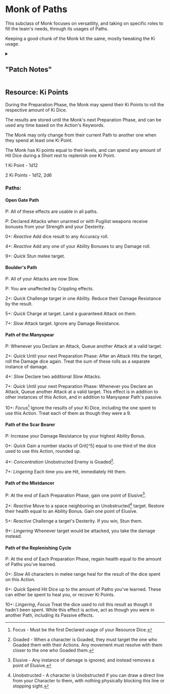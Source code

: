 # Monk of Paths

This subclass of Monk focuses on versatility, and taking on specific roles to fill the team's needs, through its usages of Paths.

Keeping a good chunk of the Monk kit the same, mostly tweaking the Ki usage.

<details> 
<li>
<ul>
Any usage of Ki points has been replaced with the Resource system listed below.   
</ul>
<ul>
Since some usages are unlocked at certain levels:   
</ul>
<ul>
replace in Monk: Ki (lvl 2) with the Open Gate Path.
</ul>
<ul>
remove from Monk: Ki-Fueled Attack (lvl 3), Quickened Healing (lvl 4), Focused Aim (lvl 5).
</ul>
<ul>
add: Path Training at levels 3, 5, 9, 13, and 18.
</ul>

</li>
<summary>
<h2>"Patch Notes"</h2>
</summary>
</details>

## Resource: Ki Points

During the Preparation Phase, the Monk may spend their Ki Points to roll the respective amount of Ki Dice.

The results are stored until the Monk's next Preparation Phase, and can be used any time based on the Action's Keywords.

The Monk may only change from their current Path to another one when they spend at least one Ki Point.

The Monk has Ki points equal to their levels, and can spend any amount of Hit Dice during a Short rest to replenish one Ki Point.

1 Ki Point - 1d12

2 Ki Points - 1d12, 2d6

### Paths:

#### Open Gate Path

P: All of these effects are usable in all paths.

P: Declared Attacks when unarmed or with Pugilist weapons receive bonuses from your Strength and your Dexterity.

0+: _Reactive_ Add dice result to any Accuracy roll.

4+: _Reactive_ Add any one of your Ability Bonuses to any Damage roll.

9+: _Quick_ Stun melee target.



#### Boulder's Path

P: All of your Attacks are now Slow.

P: You are unaffected by Crippling effects.

2+: _Quick_ Challenge target in one Ability. Reduce their Damage Resistance by the result.

5+: _Quick_ Charge at target. Land a guaranteed Attack on them.

7+: _Slow_ Attack target. Ignore any Damage Resistance.


#### Path of the Manyspear 

P: Whenever you Declare an Attack, Queue another Attack at a valid target. 

2+: _Quick_ Until your next Preparation Phase: After an Attack Hits the target, roll the Damage dice again. Treat the sum of these rolls as a separate instance of damage.

4+:  _Slow_ Declare two additional _Slow_ Attacks.

7+: _Quick_ Until your next Preparation Phase: Whenever you Declare an Attack, Queue another Attack at a valid target. This effect is in addition to other instances of this Action, and in addition to Manyspear Path's passive.

10+: _Focus_[^1] Ignore the results of your Ki Dice, including the one spent to use this Action. Treat each of them as though they were a 9.



#### Path of the Scar Bearer 

P: Increase your Damage Resistance by your highest Ability Bonus.

0+: _Quick_ Gain a number stacks of Grit[^5] equal to one third of the dice used to use this Action, rounded up.

4+: _Concentration_ Unobstructed Enemy is Goaded[^4].

7+: _Lingering_ Each time you are Hit, immediately Hit them.


#### Path of the Mistdancer 

P: At the end of Each Preparation Phase, gain one point of Elusive[^2].

2+: _Reactive_ Move to a space neighboring an Unobstructed[^3] target. Restore their health equal to an Ability Bonus. Gain one point of Elusive.

5+: _Reactive_ Challenge a target's Dexterity. If you win, Stun them.

9+: _Lingering_ Whenever target would be attacked, you take the damage instead.


#### Path of the Replenishing Cycle

P: At the end of Each Preparation Phase, regain health equal to the amount of Paths you've learned.

0+: _Slow_ All characters in melee range heal for the result of the dice spent on this Action. 

6+: _Quick_ Spend Hit Dice up to the amount of Paths you've learned. These can either be spent to heal you, or recover Ki Points.

10+: _Lingering_, _Focus_ Treat the dice used to roll this result as though it hadn't been spent. While this effect is active, act as though you were in another Path, including its Passive effects.

[^1]: Focus - Must be the first Declared usage of your Resource Dice.
[^2]: Elusive - Any instance of damage is ignored, and instead removes a point of Elusive.
[^3]: Unobstructed - A character is Unobstructed if you can draw a direct line from your Character to them, with nothing physically blocking this line or stopping sight.
[^4]: Goaded - When a character is Goaded, they must target the one who Goaded them with their Actions. Any movement must resolve with them closer to the one who Goaded them.